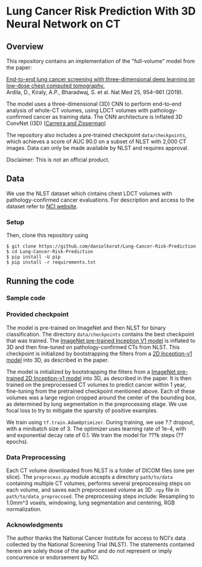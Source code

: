 # Lung Cancer Risk Prediction With 3D Neural Network on CT

## Overview

This repository contains an implementation of the "full-volume" model from the paper:  

[End-to-end lung cancer screening with three-dimensional deep learning on low-dose chest computed tomography.](https://doi.org/10.1038/s41591-019-0447-x)<br/> Ardila, D., Kiraly, A.P., Bharadwaj, S. et al. Nat Med 25, 954–961 (2019).

The model uses a three-dimensional (3D) CNN to perform end-to-end analysis of whole-CT volumes, using LDCT
volumes with pathology-confirmed cancer as training data. 
The CNN architecture is Inflated 3D ConvNet (I3D) ([Carreira and
Zisserman](http://openaccess.thecvf.com/content_cvpr_2017/html/Carreira_Quo_Vadis_Action_CVPR_2017_paper.html))

The repository also includes a pre-trained checkpoint `data/checkpoints`, which achieves a score of AUC 90.0 on a subset of NLST with 2,000 CT images. Data can only be made available by NLST and requires approval.

Disclaimer: This is not an official product.

## Data
We use the NLST dataset which cintains chest LDCT volumes with pathology-confirmed cancer evaluations. For description and access to the dataset refer to [NCI website](https://biometry.nci.nih.gov/cdas/learn/nlst/images/).

### Setup

Then, clone this repository using

```
$ git clone https://github.com/danielkorat/Lung-Cancer-Risk-Prediction
$ cd Lung-Cancer-Risk-Prediction
$ pip install -U pip
$ pip install -r requirements.txt
```

## Running the code


### Sample code


### Provided checkpoint
The model is pre-trained on ImageNet and then NLST for binary classification.
The directory `data/checkpoints` contains the best checkpoint that was
trained. The [ImageNet pre-trained Inception V1 model](http://download.tensorflow.org/models/inception_v1_2016_08_28.tar.gz) is inflated to 3D and then fine-tuned on pathology-confirmed CTs from NLST. This checkpoint is initialized by bootstrapping the filters from a [2D Inception-v1 model]((http://download.tensorflow.org/models/inception_v1_2016_08_28.tar.gz)) into 3D,
as described in the paper.

The model is initialized by bootstrapping the filters from a [ImageNet pre-trained 2D Inception-v1 model]((http://download.tensorflow.org/models/inception_v1_2016_08_28.tar.gz)) into 3D,
as described in the paper.
It is then trained on the preprocessed CT volumes to predict cancer within 1 year, fine-tuning from the pretrained checkpoint mentioned above. Each of these volumes was a large region cropped around the center of the bounding box, as determined by lung segmentation in the preprocessing stage. We use focal loss to try to mitigate the sparsity of positive examples.

We train using `tf.train.AdamOptimizer`. During training, we use ?.? dropout, with a
minibatch size of 3. The optimizer uses learning rate of 1e-4, with and exponential decay rate of 0.1.
We train the model for ???k steps (?? epochs).


### Data Preprocessing
Each CT volume downloaded from NLST is a folder of DICOM files (one per slice).
The `preprocess.py` module accepts a directory `path/to/data` containing multiple CT volumes, performs several preprocessing steps on each volume, and saves each preprocessed volume as 3D `.npy` file in `path/to/data_preprocssed`.
The preprocessing steps include: Resampling to 1.0mm^3 voxels, windowing, lung segmentation and centering, RGB normalization.

### Acknowledgments

The author thanks the National Cancer Institute for access to NCI's data collected by the National Screening Trial (NLST).
The statements contained herein are solely those of the author and do not represent or imply concurrence or endorsement by NCI.
